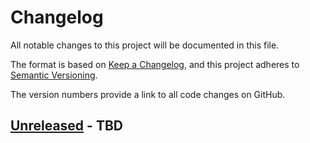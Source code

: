 # Changelog

All notable changes to this project will be documented in this file.

The format is based on [Keep a Changelog](https://keepachangelog.com/en/1.0.0/),
and this project adheres to [Semantic Versioning](https://semver.org/spec/v2.0.0.html).

The version numbers provide a link to all code changes on GitHub.


## [Unreleased] - TBD


[//]: # "References"

[Unreleased]: https://github.com/stefankolb/baseset/compare/HEAD...main
